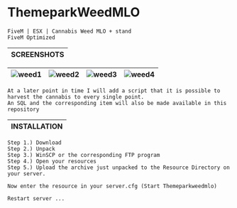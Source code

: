 # ThemeparkWeedMLO

```yarn
FiveM | ESX | Cannabis Weed MLO + stand
FiveM Optimized
```


|SCREENSHOTS|
|---|

|![weed1](https://github.com/user-attachments/assets/818b2fd6-ad75-4bf1-a5e2-cd56c992a63a)|![weed2](https://github.com/user-attachments/assets/e961377b-4f89-4bb3-89be-86e262a7ab08)|![weed3](https://github.com/user-attachments/assets/bd7039ec-f303-4fb1-bcca-9973b54bec1a)|![weed4](https://github.com/user-attachments/assets/49e04f2b-6d4b-4a29-85e5-db4e305defb9)
|---|---|---|---|

```yarn
At a later point in time I will add a script that it is possible to harvest the cannabis to every single point.
An SQL and the corresponding item will also be made available in this repository
```

|INSTALLATION|
|---|

```yarn
Step 1.) Download
Step 2.) Unpack
Step 3.) WinSCP or the corresponding FTP program
Step 4.) Open your resources
Step 5.) Upload the archive just unpacked to the Resource Directory on your server.

Now enter the resource in your server.cfg (Start Themeparkweedmlo)

Restart server ...
```
